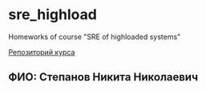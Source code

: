 # sre_highload
Homeworks of course "SRE of highloaded systems"

[Репозиторий курса](https://github.com/polis-vk/sre-2024)

## ФИО: Степанов Никита Николаевич 
